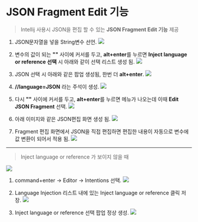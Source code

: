 JSON Fragment Edit 기능
=======================

> Intellij 사용시 JSON을 편집 할 수 있는 **JSON Fragment Edit 기능** 제공 


1. JSON문자열을 넣을 String변수 선언. 
![](http://tech.javacafe.io/img/blog/20171219/tip_01.png)

2. 변수의 값이 되는 **""** 사이에 커서를 두고, **alt+enter**를 누르면 **Inject language or reference 선택** 시 아래와 같이 선택 리스트 생성 됨. 
![](http://tech.javacafe.io/img/blog/20171219/tip_02.png)

3. JSON 선택 시 아래와 같은 팝업 생성됨, 한번 더 **alt+enter**. 
![](http://tech.javacafe.io/img/blog/20171219/tip_03.png) 

4. **//language=JSON** 라는 주석이 생성. 
![](http://tech.javacafe.io/img/blog/20171219/tip_04.png)

5. 다시 **""** 사이에 커서를 두고, **alt+enter**를 누르면 메뉴가 나오는데 이때 **Edit JSON Fragment** 선택. 
![](http://tech.javacafe.io/img/blog/20171219/tip_05.png)

6. 아래 이미지와 같은 JSON편집 화면 생성 됨. 
![](http://tech.javacafe.io/img/blog/20171219/tip_06.png)

7. Fragment 편집 화면에서 JSON을 직접 편집하면 편집한 내용이 자동으로 변수에 값 변환이 되어서 적용 됨. 
![](http://tech.javacafe.io/img/blog/20171212/tip_07.png)




---



> Inject Ianguage or reference 가 보이지 않을 때 

![](http://tech.javacafe.io/img/blog/20171219/tip_08.png)


1. command+enter -> Editor -> Intentions 선택. 
![](http://tech.javacafe.io/img/blog/20171219/tip_09.png)

2. Language Injection 리스트 내에 있는 Inject language or reference 클릭 저장. 
![](http://tech.javacafe.io/img/blog/20171219/tip_10.png)

3. Inject language or reference 선택 팝업 정상 생성. 
![](http://tech.javacafe.io/img/blog/20171219/tip_11.png)

